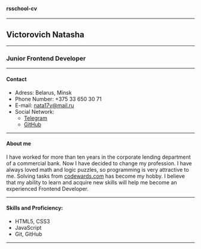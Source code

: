 #### rsschool-cv
---
## Victorovich Natasha
---
### Junior Frontend Developer
---
#### Contact
* Adress: Belarus, Minsk
* Phone Number: +375 33 650 30 71
* E-mail: nata17v@mail.ru
* Social Network:
    * [Telegram](https://t.me/natavictorovich)
    * [GitHub](https://github.com/Natashulik)
---
#### About me


I have worked for more than ten years in the corporate lending department of a commercial bank. Now I have decided to change my profession. I have always loved math and logic puzzles, so programming is very attractive to me. Solving tasks from [codewards.com](https://www.codewars.com/) has become my hobby. I believe that my ability to learn and acquire new skills will help me become an experienced Frontend Developer.


---
#### Skills and Proficiency:
* HTML5, CSS3
* JavaScript 
* Git, GitHub
---